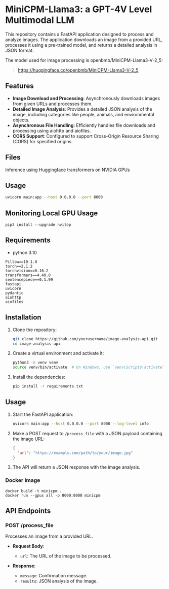 # MiniCPM-Llama3: a GPT-4V Level Multimodal LLM

This repository contains a FastAPI application designed to process and analyze images.
The application downloads an image from a provided URL, processes it using a pre-trained model, and returns a detailed analysis in JSON format.

The model used for image processing is openbmb/MiniCPM-Llama3-V-2_5:
> https://huggingface.co/openbmb/MiniCPM-Llama3-V-2_5


## Features

- **Image Download and Processing**: Asynchronously downloads images from given URLs and processes them.
- **Detailed Image Analysis**: Provides a detailed JSON analysis of the image, including categories like people, animals, and environmental objects.
- **Asynchronous File Handling**: Efficiently handles file downloads and processing using aiohttp and aiofiles.
- **CORS Support**: Configured to support Cross-Origin Resource Sharing (CORS) for specified origins.


## Files

Inference using Huggingface transformers on NVIDIA GPUs

## Usage

```bash
uvicorn main:app --host 0.0.0.0 --port 8000
``` 

## Monitoring Local GPU Usage

```
pip3 install --upgrade nvitop
```

## Requirements
- python 3.10
```
Pillow==10.1.0
torch==2.1.2
torchvision==0.16.2
transformers==4.40.0
sentencepiece==0.1.99
fastapi
uvicorn
pydantic
aiohttp
aiofiles
```

## Installation

1. Clone the repository:
   ```sh
   git clone https://github.com/yourusername/image-analysis-api.git
   cd image-analysis-api
   ```

2. Create a virtual environment and activate it:
   ```sh
   python3 -m venv venv
   source venv/bin/activate  # On Windows, use `venv\Scripts\activate`
   ```

3. Install the dependencies:
   ```sh
   pip install -r requirements.txt
   ```

## Usage

1. Start the FastAPI application:
   ```sh
   uvicorn main:app --host 0.0.0.0 --port 8000 --log-level info
   ```

2. Make a POST request to `/process_file` with a JSON payload containing the image URL:
   ```json
   {
     "url": "https://example.com/path/to/your/image.jpg"
   }
   ```

3. The API will return a JSON response with the image analysis.

### Docker Image

```
docker build -t minicpm .
docker run --gpus all -p 8000:8000 minicpm
```


## API Endpoints

### POST /process_file

Processes an image from a provided URL.

- **Request Body**:
  - `url`: The URL of the image to be processed.

- **Response**:
  - `message`: Confirmation message.
  - `results`: JSON analysis of the image.

